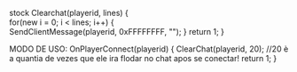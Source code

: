 stock Clearchat(playerid, lines)
{	
	for(new i = 0; i < lines; i++)
	{	
		SendClientMessage(playerid, 0xFFFFFFFF, "");
	}
	return 1;
}

MODO DE USO:
OnPlayerConnect(playerid)
{
  ClearChat(playerid, 20); //20 è a quantia de vezes que ele ira flodar no chat apos se conectar!
  return 1;
}
